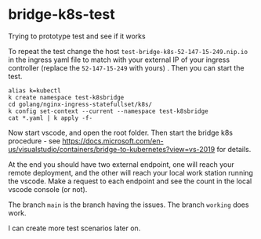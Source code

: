 # bridge-k8s-test
Trying to prototype test and see if it works

To repeat the test change the host `test-bridge-k8s-52-147-15-249.nip.io` in the ingress yaml file to match with your external IP of your ingress controller (replace the `52-147-15-249` with yours) . Then you can start the test.

```
alias k=kubectl
k create namespace test-k8sbridge
cd golang/nginx-ingress-statefullset/k8s/
k config set-context --current --namespace test-k8sbridge
cat *.yaml | k apply -f-
```

Now start vscode, and open the root folder.
Then start the bridge k8s procedure - see https://docs.microsoft.com/en-us/visualstudio/containers/bridge-to-kubernetes?view=vs-2019 for details.

At the end you should have two external endpoint, one will reach your remote deployment, and the other will reach your local work station running the vscode. Make a request to each endpoint and see the count in the local vscode console (or not).

The branch `main` is the branch having the issues.
The branch `working` does work.

I can create more test scenarios later on.
